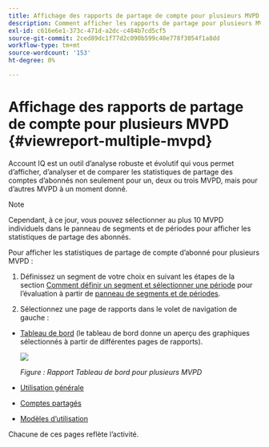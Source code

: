 ```yaml
---
title: Affichage des rapports de partage de compte pour plusieurs MVPD
description: Comment afficher les rapports de partage pour plusieurs MVPD.
exl-id: c616e6e1-373c-471d-a2dc-c484b7cd5cf5
source-git-commit: 2ced89dc1f77d2c090b599c40e778f3054f1a8dd
workflow-type: tm+mt
source-wordcount: '153'
ht-degree: 0%

---
```


# Affichage des rapports de partage de compte pour plusieurs MVPD {#viewreport-multiple-mvpd}

Account IQ est un outil d’analyse robuste et évolutif qui vous permet d’afficher, d’analyser et de comparer les statistiques de partage des comptes d’abonnés non seulement pour un, deux ou trois MVPD, mais pour d’autres MVPD à un moment donné.

>[!NOTE]
>
>Cependant, à ce jour, vous pouvez sélectionner au plus 10 MVPD individuels dans le panneau de segments et de périodes pour afficher les statistiques de partage des abonnés.

Pour afficher les statistiques de partage de compte d’abonné pour plusieurs MVPD :

1. Définissez un segment de votre choix en suivant les étapes de la section [Comment définir un segment et sélectionner une période](/help/accountiq/howto-select-segment-timeframe.md) pour l’évaluation à partir de [panneau de segments et de périodes](/help/accountiq/segments-timeframe.md).

1. Sélectionnez une page de rapports dans le volet de navigation de gauche :

* [Tableau de bord](/help/accountiq/dashboard.md) (le tableau de bord donne un aperçu des graphiques sélectionnés à partir de différentes pages de rapports).

  ![](assets/mult-mvpds-dashboard.png)

  *Figure : Rapport Tableau de bord pour plusieurs MVPD*

* [Utilisation générale](/help/accountiq/general-usage-reports.md)

* [Comptes partagés](/help/accountiq/shared-acc-reports.md)

* [Modèles d’utilisation](/help/accountiq/usage-patterns.md)

Chacune de ces pages reflète l’activité.
